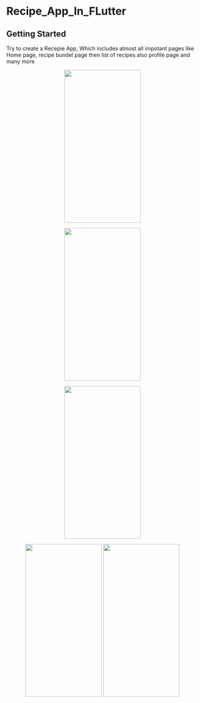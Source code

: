 # Recipe_App_In_FLutter


## Getting Started

Try to create a Recepie App, Which includes almost all impotant pages like Home page, recipe bundel page then list of recipes also profile page and many more
<p align="center">
  <img src="https://user-images.githubusercontent.com/104968699/230050943-3a635f37-bdca-4e35-a78e-470cf8866015.png" width="200" height="400" />
<p align="center">
  <img src="https://user-images.githubusercontent.com/104968699/230055939-15a5d8fd-3fce-4f1c-ac78-c86c492781c1.png" width="200" height="400" />
  <p align="center">
  <img src="https://user-images.githubusercontent.com/104968699/230139418-c7e6ce28-9818-4198-9c39-fa3583822ae7.png" width="200" height="400" />
  <p align="center">
  <p align="center">
  <img src="https://user-images.githubusercontent.com/104968699/230139418-c7e6ce28-9818-4198-9c39-fa3583822ae7.png" width="200" height="400" />
  <img src="https://user-images.githubusercontent.com/104968699/230140175-7d53c757-7174-40d8-a3f2-e440b53d9356.png" width="200" height="400" />
  


